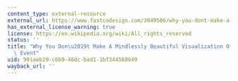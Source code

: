 ```yaml
---
content_type: external-resource
external_url: https://www.fastcodesign.com/3049586/why-you-dont-make-a-mindlessly-beautiful-visualization-of-a-horrific-event
has_external_license_warning: true
license: https://en.wikipedia.org/wiki/All_rights_reserved
status: ''
title: "Why You Don\u2019t Make A Mindlessly Beautiful Visualization Of A Horrific\
  \ Event"
uid: 991aeb29-c6b9-46dc-bad1-1bf344568049
wayback_url: ''
---
```

